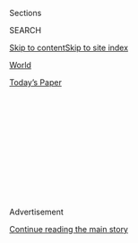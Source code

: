 <div id="app">

<div>

<div>

<div>

<div class="NYTAppHideMasthead css-1q2w90k e1suatyy0">

<div class="section css-ui9rw0 e1suatyy2">

<div class="css-eph4ug er09x8g0">

<div class="css-6n7j50">

</div>

<span class="css-1dv1kvn">Sections</span>

<div class="css-10488qs">

<span class="css-1dv1kvn">SEARCH</span>

</div>

[Skip to content](#site-content)[Skip to site
index](#site-index)

</div>

<div id="masthead-section-label" class="css-1wr3we4 eaxe0e00">

[World](https://www.nytimes.com/section/world)

</div>

<div class="css-10698na e1huz5gh0">

</div>

</div>

<div id="masthead-bar-one" class="section hasLinks css-15hmgas e1csuq9d3">

<div class="css-uqyvli e1csuq9d0">

</div>

<div class="css-1uqjmks e1csuq9d1">

</div>

<div class="css-9e9ivx">

[](https://myaccount.nytimes.com/auth/login?response_type=cookie&client_id=vi)

</div>

<div class="css-1bvtpon e1csuq9d2">

[Today’s
Paper](https://www.nytimes.com/section/todayspaper)

</div>

</div>

</div>

</div>

<div data-aria-hidden="false">

<div id="site-content" data-role="main">

<div>

<div class="css-1aor85t" style="opacity:0.000000001;z-index:-1;visibility:hidden">

<div class="css-1hqnpie">

<div class="css-epjblv">

<span class="css-17xtcya">[World](/section/world)</span><span class="css-x15j1o">|</span><span class="css-fwqvlz">Bomb
Wounds 100 in London As I.R.A. Truce Is Said to
End</span>

</div>

<div class="css-k008qs">

<div class="css-1iwv8en">

<span class="css-18z7m18"></span>

<div>

</div>

</div>

<span class="css-1n6z4y"></span>

<div class="css-1705lsu">

<div class="css-4xjgmj">

<div class="css-4skfbu" data-role="toolbar" data-aria-label="Social Media Share buttons, Save button, and Comments Panel with current comment count" data-testid="share-tools">

  - 
  - 
  - 
  - 
    
    <div class="css-6n7j50">
    
    </div>

  - 

</div>

</div>

</div>

</div>

</div>

</div>

<div id="NYT_TOP_BANNER_REGION" class="css-13pd83m">

</div>

<div id="top-wrapper" class="css-1sy8kpn">

<div id="top-slug" class="css-l9onyx">

Advertisement

</div>

[Continue reading the main
story](#after-top)

<div class="ad top-wrapper" style="text-align:center;height:100%;display:block;min-height:250px">

<div id="top" class="place-ad" data-position="top" data-size-key="top">

</div>

</div>

<div id="after-top">

</div>

</div>

<div id="sponsor-wrapper" class="css-1hyfx7x">

<div id="sponsor-slug" class="css-19vbshk">

Supported by

</div>

[Continue reading the main
story](#after-sponsor)

<div id="sponsor" class="ad sponsor-wrapper" style="text-align:center;height:100%;display:block">

</div>

<div id="after-sponsor">

</div>

</div>

<div class="css-1vkm6nb ehdk2mb0">

# Bomb Wounds 100 in London As I.R.A. Truce Is Said to End

</div>

<div class="css-xt80pu e12qa4dv0">

<div class="css-18e8msd">

<div class="css-vp77d3 epjyd6m0">

<div class="css-1baulvz">

By [<span class="css-1baulvz last-byline" itemprop="name">Richard W.
Stevenson</span>](https://www.nytimes.com/by/richard-w-stevenson)

</div>

</div>

  - Feb. 10,
    1996

  - 
    
    <div class="css-4xjgmj">
    
    <div class="css-d8bdto" data-role="toolbar" data-aria-label="Social Media Share buttons, Save button, and Comments Panel with current comment count" data-testid="share-tools">
    
      - 
      - 
      - 
      - 
        
        <div class="css-6n7j50">
        
        </div>
    
      - 
    
    </div>
    
    </div>

</div>

</div>

<div class="section meteredContent css-1r7ky0e" name="articleBody" itemprop="articleBody">

<div class="css-j3uhc5">

<div class="css-1ve50l5">

<div class="css-tgs79b">

<div>

<div class="css-udpjq9">

See the article in its original context from  
February 10, 1996, <span>Section 1,</span> Page
1<span class="css-iry6ay"></span>[Buy
Reprints](https://store.nytimes.com/collections/new-york-times-page-reprints?utm_source=nytimes&utm_medium=article-page&utm_campaign=reprints)

</div>

<div class="css-1nq039c">

[View on
timesmachine](http://timesmachine.nytimes.com/timesmachine/1996/02/10/033677.html)

</div>

<div class="css-1gus26i">

TimesMachine is an exclusive benefit for home delivery and digital
subscribers.

</div>

</div>

</div>

<div class="css-1mweozg">

<div class="css-14uxcda">

About the Archive

</div>

<div class="css-6hi8ev">

This is a digitized version of an article from The Times’s print
archive, before the start of online publication in 1996. To preserve
these articles as they originally appeared, The Times does not alter,
edit or update them.

</div>

<div class="css-6hi8ev">

Occasionally the digitization process introduces transcription errors or
other problems; we are continuing to work to improve these archived
versions.

</div>

</div>

</div>

</div>

<div class="css-1fanzo5 StoryBodyCompanionColumn">

<div class="css-53u6y8">

Just an hour after reports that the Irish Republican Army had abandoned
its 17-month-old cease-fire, a powerful bomb exploded in East London
tonight, wounding about 100 people, shaking skyscrapers and leaving the
Northern Ireland peace effort in tatters.

The blast occurred at 7:01 P.M. in a parking lot beneath a train station
in the Docklands, near the Canary Wharf office complex, badly damaging a
six-story building and sending glass from other buildings flying onto
passers-by.

The police said that 33 people had been treated in local hospitals and
that two were in critical condition. Most of the rest of the injuries
were minor cuts and bruises.

The police said that they had received a warning of a bomb in the area
an hour earlier, and that they were evacuating the area when the bomb
went off.

</div>

</div>

<div class="css-1fanzo5 StoryBodyCompanionColumn">

<div class="css-53u6y8">

Earlier a Dublin radio station received a statement, apparently from the
I.R.A., announcing that "the complete cessation of military operations
will end at 6 P.M." because "selfish party political and sectional
interests in the London Parliament have been placed before the rights of
the people of Ireland."

It was not immediately clear whether the statement represented the views
of the I.R.A. leadership. Political analysts in Britain and Ireland said
it was possible that the statement and the bomb were the work of a
hard-line splinter group that was unhappy with the I.R.A.'s role in the
peace effort.

Political leaders in Britain and Ireland were reluctant to pronounce the
peace moves dead. But leaders of the Protestant Unionist parties made
clear that it would be hard for them ever to come to the negotiating
table with Sinn Fein, the I.R.A.'s political arm.

And the bombing appeared likely to strain the already tense relationship
between Britain, which has taken a cautious approach in dealing with the
I.R.A., and Ireland, which had urged starting peace talks with the
organization despite its unwillingness to begin giving up its explosives
and other weapons.

Attempts to negotiate a permanent solution to Northern Ireland's
sectarian conflict had been stalled in recent weeks, and the British
Government by some reports had received intelligence warnings of a
possible return to terrorist violence.

</div>

</div>

<div class="css-1fanzo5 StoryBodyCompanionColumn">

<div class="css-53u6y8">

Nonetheless, tonight's rapid-fire events clearly caught the British and
Irish Governments by surprise and shocked residents of London, who had
hoped that the long terrorist campaign in their city was over for good.

The bombing was condemned by Prime Minister John Major of Britain and
his counterpart in Ireland, John Bruton.

President Clinton, who visited Northern Ireland in November and has made
the province's future a foreign policy priority for his Administration,
said he was "deeply concerned" by the situation. A White House spokesman
said the United States was contacting all parties to urge that they
"continue their search for peace."

Gerry Adams, the leader of Sinn Fein, said his reaction was one of
"sadness," but he did not condemn the attack. He said he regretted that
"an unprecedented opportunity for peace had foundered on the refusal of
the British Government and the unionist leaders to enter into dialogue
on substantive negotiation."

But Mr. Adams added, "Sinn Fein's peace strategy remains as the main
function of our party."

In Washington, a White House official said Mr. Adams had phoned Mr.
Clinton's national security adviser, Anthony Lake, before the bomb went
off and simply said he was hearing "disturbing rumors." Mr. Adams did
not explicitly say he knew a bomb would go off, the official said.

The official said the Administration had heard rumors over the last
several months that the peace effort was fraying at the edges, and that
there were internal pressures inside the I.R.A. But the official said
Mr. Adams had given no indication that a bombing or an end to the
cease-fire was imminent when he came to the White House last week.

Mr. Clinton said tonight that "the terrorists who perpetrated today's
attack cannot be allowed to derail the effort to bring peace to the
people of Northern Ireland -- a peace they overwhelmingly support."

</div>

</div>

<div class="css-1fanzo5 StoryBodyCompanionColumn">

<div class="css-53u6y8">

"For a year and a half, the people of the United Kingdom and Ireland
have enjoyed living in peace, free to go about their daily lives without
the threat of the bomb and the bullet," the President said in a written
statement. "The people want peace. No one and no organization has the
right to deny them that wish."

Members of Congress called for new efforts to convene talks. Senator
Christopher J. Dodd, a Connecticut Democrat who is a member of the
Foreign Relations Committee, said, "This horrible incident should remind
everyone of the critically important need for all parties to come to the
table in good faith to negotiate a lasting peace."

Senator Edward M. Kennedy, a Massachusetts Democrat, called the reported
end of the cease-fire "an extremely ominous development" that "makes
talks more imperative than ever."

Leaders of the Protestant Unionist parties in Northern Ireland said the
reported I.R.A. statement and the bombing proved that they had been
justified in not trusting the I.R.A.'s avowed peaceful intentions.

In September 1994, the I.R.A. called a unilateral halt to its violent
campaign to force Britain from Northern Ireland and unite the province
with the overwhelmingly Catholic Republic of Ireland. The loyalist
paramilitaries that had engaged in tit-for-tat bombings and shootings
with the I.R.A. called a cease-fire of their own soon after.

Since then the British and Irish Governments have been seeking a formula
to allow all parties to the conflict to begin full-scale negotiations on
the province's future.

But progress has been blocked by one main issue: the demand by the
British Government that the I.R.A. begin to turn in its arms before Sinn
Fein would get a place at the negotiating table, and the I.R.A.'s demand
that talks begin before it would consider handing over any weapons.

</div>

</div>

<div class="css-1fanzo5 StoryBodyCompanionColumn">

<div class="css-53u6y8">

There has been a growing gulf over the issue between the British
Government and the Irish Government, which has argued that it is
unrealistic to expect the Irish Republican Army in effect to surrender
before full-scale peace negotiations even begin.

The impasse has grown in recent weeks, since an international
commission, appointed by the British and Irish Governments and headed by
former Senator George J. Mitchell, a Maine Democrat, recommended that
Britain ease its position.

Mr. Major in effect rejected the commission's recommendation by
countering with a proposal for elections to an assembly in Northern
Ireland that would serve as a negotiating forum in which elected
representatives of Sinn Fein could take part.

Mr. Major's proposal was rejected by Sinn Fein, which saw the elections
-- a step long favored by the Unionist parties -- as a sign that Mr.
Major was bowing to pressure from the Protestant majority.

Mr. Major's governing Conservatives have only a slim majority in the
House of Commons, and could end up relying on the Unionist parties to
remain in power. Sinn Fein has long complained that Mr. Major's position
on Northern Ireland was being driven by electoral politics.

Political analysts in both Britain and Ireland said Mr. Major's decision
not to endorse the Mitchell commission's recommendations might have
pushed the I.R.A., or at least hard-liners in the organization, to
decide on a return to violence.

Terrorism experts said I.R.A. members around Belfast appear to remain
generally in favor of the strategy of peaceful negotiation supported by
Mr. Adams. They said there were signs, however, that a more militant
group in the organization, largely based on the Northern Ireland-Ireland
border or in Ireland, had run out of patience with the peace effort.

</div>

</div>

<div class="css-1fanzo5 StoryBodyCompanionColumn">

<div class="css-53u6y8">

Mr. Mitchell said on Sunday that he feared that a breakaway faction of
the I.R.A. might return to the tactics of terror.

"I think there is a danger of a fracture within that organization," he
told the British Broadcasting Corporation. "It seems clear not all on
the republican side favor the cease-fire, and the potential for some
elements to take direct and violent action, I think, does remain."

Mr. Adams, however, told American lawmakers a few days ago that "the
I.R.A. was not breaking up," and that there was no internal split over
the use of violent tactics, said Representative Joseph P. Kennedy 2d,
the Massachusetts Democrat.

William O'Donnell, the president of Boston Ireland Ventures, a nonprofit
group in Boston promoting Irish-American trade, said the news was
heartbreaking.

"People in Ireland are really weary of 25 years of going to funerals,"
Mr. O'Donnell said. "You always want to say the glass is half full, but
there's not much in that glass today."

London has always been a favorite target of the I.R.A. The police foiled
another attempt to bomb Canary Wharf more than three years ago, and the
I.R.A. had successfully detonated large car and truck bombs in London's
financial district in the three years before the cease-fires.

Tonight the police were out in force around London, and in Northern
Ireland the police and the military were stepping up security measures
that had been gradually reduced after the cease-fires. There was no
indication whether the Protestant paramilitary organizations would call
off their cease-fire.

</div>

</div>

<div class="css-1fanzo5 StoryBodyCompanionColumn">

<div class="css-53u6y8">

"Steps have now been taken to reintroduce such security measures as we
consider prudent, and where necessary this will involve military
support," said Deputy Chief Constable Blair Wallace of the Royal Ulster
Constabulary.

Officials said the steps would probably include the use of armored
vehicles to patrol in Belfast and the use of British troops to protect
police stations.

Most of those injured in the bombing suffered cuts and bruises, and were
released after treatment at hospitals.

The bomb went off in an area just south of the Canary Wharf complex,
where tens of thousands of people work. The area around the blast has
smaller office buildings, pubs and other businesses, as well as
apartment complexes.

The police had cleared a nearby train station before the blast. The area
remained sealed off afterward as ambulances ferried the wounded to
hospitals and police and anti-bomb squads searched for evidence.

</div>

</div>

</div>

<div>

</div>

<div>

</div>

<div>

</div>

<div>

<div id="bottom-wrapper" class="css-1ede5it">

<div id="bottom-slug" class="css-l9onyx">

Advertisement

</div>

[Continue reading the main
story](#after-bottom)

<div id="bottom" class="ad bottom-wrapper" style="text-align:center;height:100%;display:block;min-height:90px">

</div>

<div id="after-bottom">

</div>

</div>

</div>

</div>

</div>

## Site Index

<div>

</div>

## Site Information Navigation

  - [© <span>2020</span> <span>The New York Times
    Company</span>](https://help.nytimes.com/hc/en-us/articles/115014792127-Copyright-notice)

<!-- end list -->

  - [NYTCo](https://www.nytco.com/)
  - [Contact
    Us](https://help.nytimes.com/hc/en-us/articles/115015385887-Contact-Us)
  - [Work with us](https://www.nytco.com/careers/)
  - [Advertise](https://nytmediakit.com/)
  - [T Brand Studio](http://www.tbrandstudio.com/)
  - [Your Ad
    Choices](https://www.nytimes.com/privacy/cookie-policy#how-do-i-manage-trackers)
  - [Privacy](https://www.nytimes.com/privacy)
  - [Terms of
    Service](https://help.nytimes.com/hc/en-us/articles/115014893428-Terms-of-service)
  - [Terms of
    Sale](https://help.nytimes.com/hc/en-us/articles/115014893968-Terms-of-sale)
  - [Site
    Map](https://spiderbites.nytimes.com)
  - [Help](https://help.nytimes.com/hc/en-us)
  - [Subscriptions](https://www.nytimes.com/subscription?campaignId=37WXW)

</div>

</div>

</div>

</div>
